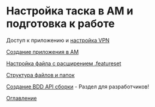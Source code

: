 # Настройка таска в AM и подготовка к работе

Доступ к приложению и [настройка VPN](https://rucom.optimacros.com/topic/2952/%D0%B7%D0%B0%D0%BF%D1%80%D0%BE%D1%81%D1%8B-%D0%BD%D0%B0-%D0%B2%D1%8B%D0%B4%D0%B0%D1%87%D1%83-optimacros-vpn-%D0%B4%D0%BB%D1%8F-%D0%B4%D0%BE%D1%81%D1%82%D1%83%D0%BF%D0%B0-%D0%BA-%D0%B7%D0%B0%D0%BA%D1%80%D1%8B%D1%82%D1%8B%D0%BC-%D1%80%D0%B5%D1%81%D1%83%D1%80%D1%81%D0%B0%D0%BC?_=1624537838257)

[Создание приложения в AM](https://www.youtube.com/watch?v=XRLPB1mWmbw)

[Настройка файла с расширением .featureset](preparationForWork/featureset.md)

[Структура файлов и папок](preparationForWork/filesAndFolders.md)

[Создание BDD API сборки]() - Раздел для разработчиков!


[Оглавление](README.md)